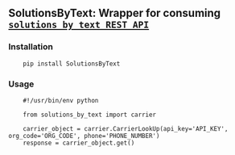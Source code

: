 

## SolutionsByText: Wrapper for consuming [`solutions by text REST API`](https://www.solutionsbytext.com/api-support/api-documentation/>)



### Installation

        pip install SolutionsByText

### Usage

        #!/usr/bin/env python

        from solutions_by_text import carrier

        carrier_object = carrier.CarrierLookUp(api_key='API_KEY', org_code='ORG_CODE', phone='PHONE_NUMBER')
        response = carrier_object.get()

